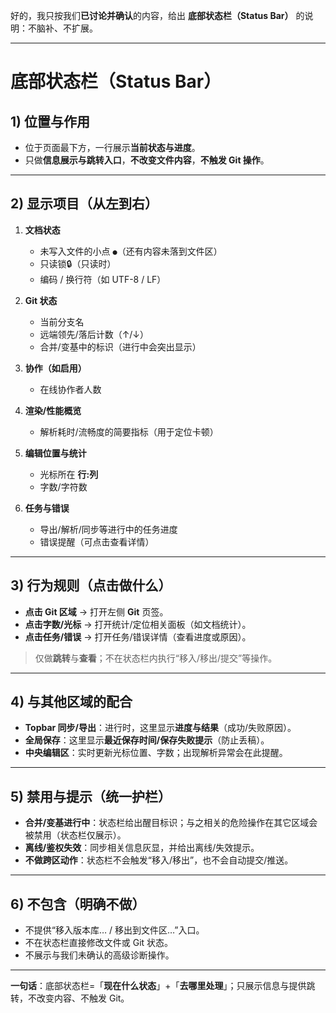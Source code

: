 好的，我只按我们**已讨论并确认**的内容，给出 **底部状态栏（Status Bar）** 的说明：不脑补、不扩展。

---

# 底部状态栏（Status Bar）

## 1) 位置与作用

* 位于页面最下方，一行展示**当前状态与进度**。
* 只做**信息展示与跳转入口**，**不改变文件内容**，**不触发 Git 操作**。

---

## 2) 显示项目（从左到右）

1. **文档状态**

   * 未写入文件的小点 `●`（还有内容未落到文件区）
   * 只读锁🔒（只读时）
   * 编码 / 换行符（如 UTF-8 / LF）

2. **Git 状态**

   * 当前分支名
   * 远端领先/落后计数（↑/↓）
   * 合并/变基中的标识（进行中会突出显示）

3. **协作（如启用）**

   * 在线协作者人数

4. **渲染/性能概览**

   * 解析耗时/流畅度的简要指标（用于定位卡顿）

5. **编辑位置与统计**

   * 光标所在 **行:列**
   * 字数/字符数

6. **任务与错误**

   * 导出/解析/同步等进行中的任务进度
   * 错误提醒（可点击查看详情）

---

## 3) 行为规则（点击做什么）

* **点击 Git 区域** → 打开左侧 **Git** 页签。
* **点击字数/光标** → 打开统计/定位相关面板（如文档统计）。
* **点击任务/错误** → 打开任务/错误详情（查看进度或原因）。

> 仅做**跳转**与**查看**；不在状态栏内执行“移入/移出/提交”等操作。

---

## 4) 与其他区域的配合

* **Topbar 同步/导出**：进行时，这里显示**进度与结果**（成功/失败原因）。
* **全局保存**：这里显示**最近保存时间/保存失败提示**（防止丢稿）。
* **中央编辑区**：实时更新光标位置、字数；出现解析异常会在此提醒。

---

## 5) 禁用与提示（统一护栏）

* **合并/变基进行中**：状态栏给出醒目标识；与之相关的危险操作在其它区域会被禁用（状态栏仅展示）。
* **离线/鉴权失效**：同步相关信息灰显，并给出离线/失效提示。
* **不做跨区动作**：状态栏不会触发“移入/移出”，也不会自动提交/推送。

---

## 6) 不包含（明确不做）

* 不提供“移入版本库… / 移出到文件区…”入口。
* 不在状态栏直接修改文件或 Git 状态。
* 不展示与我们未确认的高级诊断操作。

---

**一句话**：底部状态栏=「**现在什么状态**」+「**去哪里处理**」；只展示信息与提供跳转，不改变内容、不触发 Git。
